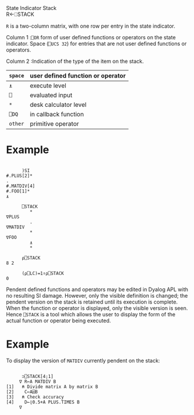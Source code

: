 <div class="heading">
  <div class="name">State Indicator Stack</div>
  <div class="command">R←⎕STACK</div>
</div>

`R` is a two-column matrix, with one row per entry in the state indicator.

Column 1 :`⎕OR` form of user defined functions or operators on the state indicator.  Space (`⎕UCS 32`) for entries that are not user defined functions or operators.

Column 2 :Indication of the type of the item on the stack.

| `space` | user defined function or operator |
| --- | --- |
| `⍎` | execute level |
| `⎕` | evaluated input |
| `*` | desk calculator level |
| `⎕DQ` | in callback function |
| `other` | primitive operator |

# Example
```apl

      )SI
#.PLUS[2]*
.
#.MATDIV[4]
#.FOO[1]*
⍎

      ⎕STACK
         *
∇PLUS
         .
∇MATDIV
         *
∇FOO
         ⍎
         *

      ⍴⎕STACK
8 2

      (⍴⎕LC)=1↑⍴⎕STACK
0
```

Pendent defined functions and operators may be edited in Dyalog APL with no resulting SI damage.  However, only the visible definition is changed; the pendent version on the stack is retained until its execution is complete.  When the function or operator is displayed, only the visible version is seen.  Hence `⎕STACK` is a tool which allows the user to display the form of the actual function or operator being executed.

# Example

To display the version of `MATDIV` currently pendent on the stack:
```apl

      ⊃⎕STACK[4;1]
     ∇ R←A MATDIV B
[1]   ⍝ Divide matrix A by matrix B
[2]    C←A⌹B
[3]   ⍝ Check accuracy
[4]    D←⌊0.5+A PLUS.TIMES B
     ∇
```
